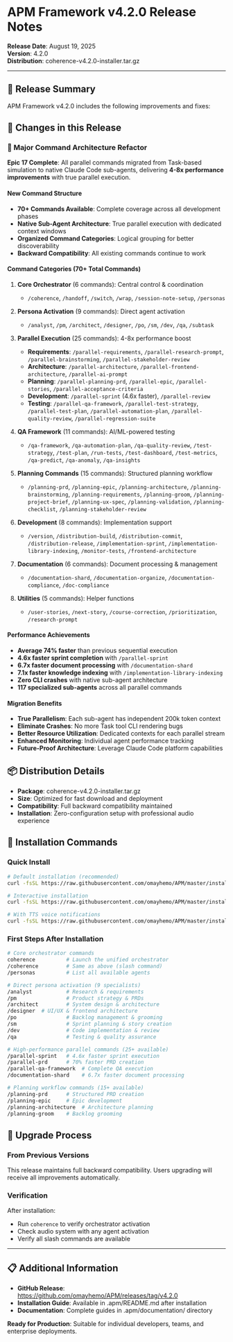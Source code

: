 # APM Framework v4.2.0 Release Notes

**Release Date**: August 19, 2025  
**Version**: 4.2.0  
**Distribution**: coherence-v4.2.0-installer.tar.gz

---

## 🎯 Release Summary

APM Framework v4.2.0 includes the following improvements and fixes:

## 📝 Changes in this Release

### 🚀 Major Command Architecture Refactor

**Epic 17 Complete**: All parallel commands migrated from Task-based simulation to native Claude Code sub-agents, delivering **4-8x performance improvements** with true parallel execution.

#### New Command Structure
- **70+ Commands Available**: Complete coverage across all development phases
- **Native Sub-Agent Architecture**: True parallel execution with dedicated context windows
- **Organized Command Categories**: Logical grouping for better discoverability
- **Backward Compatibility**: All existing commands continue to work

#### Command Categories (70+ Total Commands)
1. **Core Orchestrator** (6 commands): Central control & coordination
   - `/coherence`, `/handoff`, `/switch`, `/wrap`, `/session-note-setup`, `/personas`

2. **Persona Activation** (9 commands): Direct agent activation
   - `/analyst`, `/pm`, `/architect`, `/designer`, `/po`, `/sm`, `/dev`, `/qa`, `/subtask`

3. **Parallel Execution** (25 commands): 4-8x performance boost
   - **Requirements**: `/parallel-requirements`, `/parallel-research-prompt`, `/parallel-brainstorming`, `/parallel-stakeholder-review`
   - **Architecture**: `/parallel-architecture`, `/parallel-frontend-architecture`, `/parallel-ai-prompt`
   - **Planning**: `/parallel-planning-prd`, `/parallel-epic`, `/parallel-stories`, `/parallel-acceptance-criteria`
   - **Development**: `/parallel-sprint` (4.6x faster), `/parallel-review`
   - **Testing**: `/parallel-qa-framework`, `/parallel-test-strategy`, `/parallel-test-plan`, `/parallel-automation-plan`, `/parallel-quality-review`, `/parallel-regression-suite`

4. **QA Framework** (11 commands): AI/ML-powered testing
   - `/qa-framework`, `/qa-automation-plan`, `/qa-quality-review`, `/test-strategy`, `/test-plan`, `/run-tests`, `/test-dashboard`, `/test-metrics`, `/qa-predict`, `/qa-anomaly`, `/qa-insights`

5. **Planning Commands** (15 commands): Structured planning workflow
   - `/planning-prd`, `/planning-epic`, `/planning-architecture`, `/planning-brainstorming`, `/planning-requirements`, `/planning-groom`, `/planning-project-brief`, `/planning-ux-spec`, `/planning-validation`, `/planning-checklist`, `/planning-stakeholder-review`

6. **Development** (8 commands): Implementation support
   - `/version`, `/distribution-build`, `/distribution-commit`, `/distribution-release`, `/implementation-sprint`, `/implementation-library-indexing`, `/monitor-tests`, `/frontend-architecture`

7. **Documentation** (6 commands): Document processing & management
   - `/documentation-shard`, `/documentation-organize`, `/documentation-compliance`, `/doc-compliance`

8. **Utilities** (5 commands): Helper functions
   - `/user-stories`, `/next-story`, `/course-correction`, `/prioritization`, `/research-prompt`

#### Performance Achievements
- **Average 74% faster** than previous sequential execution
- **4.6x faster sprint completion** with `/parallel-sprint`
- **6.7x faster document processing** with `/documentation-shard`
- **7.1x faster knowledge indexing** with `/implementation-library-indexing`
- **Zero CLI crashes** with native sub-agent architecture
- **117 specialized sub-agents** across all parallel commands

#### Migration Benefits
- **True Parallelism**: Each sub-agent has independent 200k token context
- **Eliminate Crashes**: No more Task tool CLI rendering bugs
- **Better Resource Utilization**: Dedicated contexts for each parallel stream
- **Enhanced Monitoring**: Individual agent performance tracking
- **Future-Proof Architecture**: Leverage Claude Code platform capabilities


## 📦 Distribution Details

- **Package**: coherence-v4.2.0-installer.tar.gz
- **Size**: Optimized for fast download and deployment
- **Compatibility**: Full backward compatibility maintained
- **Installation**: Zero-configuration setup with professional audio experience

## 🚀 Installation Commands

### Quick Install
```bash
# Default installation (recommended)
curl -fsSL https://raw.githubusercontent.com/omayhemo/APM/master/install.sh | bash -s -- --defaults

# Interactive installation
curl -fsSL https://raw.githubusercontent.com/omayhemo/APM/master/install.sh | bash

# With TTS voice notifications
curl -fsSL https://raw.githubusercontent.com/omayhemo/APM/master/install.sh | bash -s -- --with-tts --defaults
```

### First Steps After Installation
```bash
# Core orchestrator commands
coherence          # Launch the unified orchestrator  
/coherence         # Same as above (slash command)
/personas          # List all available agents

# Direct persona activation (9 specialists)
/analyst           # Research & requirements
/pm                # Product strategy & PRDs
/architect         # System design & architecture
/designer  # UI/UX & frontend architecture  
/po                # Backlog management & grooming
/sm                # Sprint planning & story creation
/dev               # Code implementation & review
/qa                # Testing & quality assurance

# High-performance parallel commands (25+ available)
/parallel-sprint   # 4.6x faster sprint execution
/parallel-prd      # 70% faster PRD creation
/parallel-qa-framework  # Complete QA execution
/documentation-shard    # 6.7x faster document processing

# Planning workflow commands (15+ available)  
/planning-prd      # Structured PRD creation
/planning-epic     # Epic development
/planning-architecture  # Architecture planning
/planning-groom    # Backlog grooming
```

## 🔄 Upgrade Process

### From Previous Versions
This release maintains full backward compatibility. Users upgrading will receive all improvements automatically.

### Verification
After installation:
- Run `coherence` to verify orchestrator activation
- Check audio system with any agent activation
- Verify all slash commands are available

---

## 📋 Additional Information

- **GitHub Release**: https://github.com/omayhemo/APM/releases/tag/v4.2.0
- **Installation Guide**: Available in .apm/README.md after installation
- **Documentation**: Complete guides in .apm/documentation/ directory

**Ready for Production**: Suitable for individual developers, teams, and enterprise deployments.
